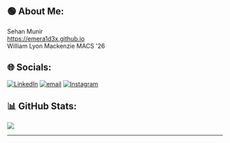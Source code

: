 ## 🟢 About Me:
Sehan Munir <br>
https://emera1d3x.github.io <br>
William Lyon Mackenzie MACS '26


## 🌐 Socials:
 [![LinkedIn](https://img.shields.io/badge/LinkedIn-%230077B5.svg?logo=linkedin&logoColor=white)](https://linkedin.com/in/Sehan-Munir) [![email](https://img.shields.io/badge/Email-D14836?logo=gmail&logoColor=white)](mailto:sehanmunirgoldar@gmail.com) [![Instagram](https://img.shields.io/badge/Instagram-%23E4405F.svg?logo=Instagram&logoColor=white)](https://instagram.com/emera1d3x_)

## 📊 GitHub Stats:
![](https://github-readme-stats.vercel.app/api/top-langs/?username=Emera1d3x&theme=dark&hide_border=false&include_all_commits=true&count_private=false&layout=compact)

---
